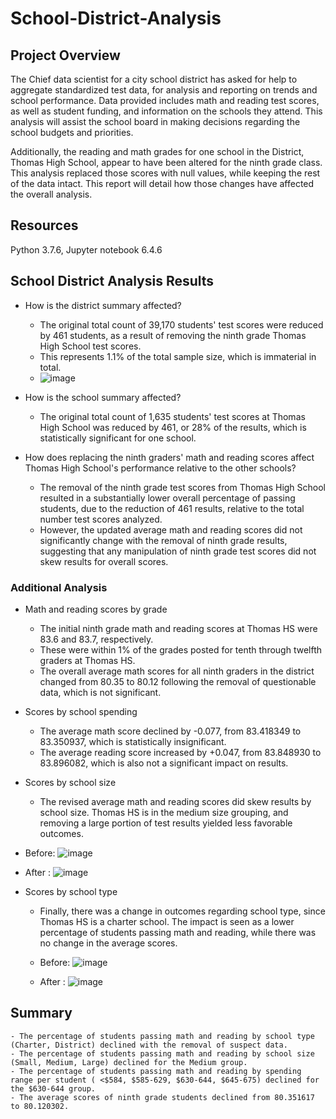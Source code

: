 # School-District-Analysis

## Project Overview
The Chief data scientist for a city school district has asked for help to aggregate standardized test data, for analysis and reporting on trends and school performance.     Data provided includes math and reading test scores, as well as student funding, and information on the schools they attend.    This analysis will assist the school board in making decisions regarding the school budgets and priorities.

Additionally, the reading and math grades for one school in the District, Thomas High School, appear to have been altered for the ninth grade class.  This analysis replaced those scores with null values, while keeping the rest of the data intact.   This report will detail how those changes have affected the overall analysis.

## Resources
Python 3.7.6, Jupyter notebook 6.4.6

##  School District Analysis Results
  - How is the district summary affected?
    - The original total count of 39,170 students' test scores were reduced by 461 students, as a result of removing the ninth grade Thomas High School test scores.
    - This represents 1.1% of the total sample size, which is immaterial in total.
    - ![image](https://user-images.githubusercontent.com/98435855/155897353-22a5cf5d-1587-4cc0-a06d-bb2b67c19f48.png)


  - How is the school summary affected?
    - The original total count of 1,635 students' test scores at Thomas High School was reduced by 461, or 28% of the results, which is statistically significant for one school.
    
  - How does replacing the ninth graders' math and reading scores affect Thomas High School's performance relative to the other schools?
    - The removal of the ninth grade test scores from Thomas High School resulted in a substantially lower overall percentage of passing students, due to the reduction of 461 results, relative to the total number test scores analyzed.
    - However, the updated average math and reading scores did not significantly change with the removal of ninth grade results, suggesting that any manipulation of ninth grade test scores did not skew results for overall scores.
    
### Additional Analysis

  - Math and reading scores by grade 
    - The initial ninth grade math and reading scores at Thomas HS were 83.6 and 83.7, respectively.   
    - These were within 1% of the grades posted for tenth through twelfth graders at Thomas HS.
    - The overall average math scores for all ninth graders in the district changed from 80.35 to 80.12 following the removal of questionable data, which is not significant.
    
  - Scores by school spending
    - The average math score declined by -0.077, from 83.418349 to 83.350937, which is statistically insignificant.
    - The average reading score increased by +0.047, from 83.848930 to 83.896082, which is also not a significant impact on results.
      
  - Scores by school size
    - The revised average math and reading scores did skew results by school size. Thomas HS is in the medium size grouping, and removing a large portion of test results yielded less favorable outcomes.
        
   - Before:
    ![image](https://user-images.githubusercontent.com/98435855/155899134-deea4639-f9ee-456c-8032-4806ec2a1182.png)

   - After  :
    ![image](https://user-images.githubusercontent.com/98435855/155899149-16d87719-c907-4139-afa8-e05139cc97ec.png)

      
  - Scores by school type
    - Finally, there was a change in outcomes regarding school type, since Thomas HS is a charter school.  The impact is seen as a lower percentage of students passing math and reading, while there was no change in the average scores.
      
    - Before:
    ![image](https://user-images.githubusercontent.com/98435855/155899200-eda214fe-e76b-463a-a0ac-da69975f52c4.png)

    - After  :
    ![image](https://user-images.githubusercontent.com/98435855/155899213-458ccccd-8998-4e3c-84dc-e955961ada10.png)

## Summary
    - The percentage of students passing math and reading by school type (Charter, District) declined with the removal of suspect data.
    - The percentage of students passing math and reading by school size (Small, Medium, Large) declined for the Medium group.
    - The percentage of students passing math and reading by spending range per student ( <$584, $585-629, $630-644, $645-675) declined for the $630-644 group.
    - The average scores of ninth grade students declined from 80.351617 to 80.120302.
